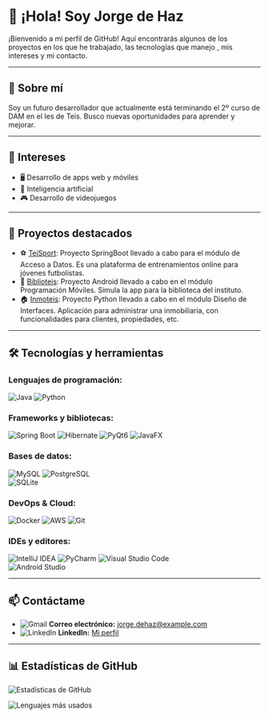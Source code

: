 # 👋 ¡Hola! Soy Jorge de Haz

¡Bienvenido a mi perfil de GitHub! Aquí encontrarás algunos de los proyectos en los que he trabajado, las tecnologías que manejo , mis intereses y mi contacto.

---

## 🚀 Sobre mí
Soy un futuro desarrollador que actualmente está terminando el 2º curso de DAM en el Ies de Teis. Busco nuevas oportunidades para aprender y mejorar. 

---

## 🎯 Intereses 

- 🖥️ Desarrollo de apps web y móviles  
- 🤖 Inteligencia artificial  
- 🎮 Desarrollo de videojuegos  

---

## 🌟 Proyectos destacados
- ⚽ [TeiSport](https://github.com/CGAInstitution/proyectoud4-t3isport): Proyecto SpringBoot llevado a cabo para el módulo de Acceso a Datos. Es una plataforma de entrenamientos online para jóvenes futbolistas.
- 📖 [Biblioteis](https://github.com/Jorgedehaz/BiblioTeisJDH): Proyecto Android llevado a cabo en el módulo Programación Móviles. Simula la app para la biblioteca del instituto.
- 🏠 [Inmoteis](https://github.com/Jorgedehaz/DI): Proyecto Python llevado a cabo en el módulo Diseño de Interfaces. Aplicación para administrar una inmobiliaria, con funcionalidades para clientes, propiedades, etc.

---

## 🛠️ Tecnologías y herramientas

### Lenguajes de programación:
![Java](https://img.shields.io/badge/Java-%23ED8B00.svg?style=flat&logo=java&logoColor=white) 
![Python](https://img.shields.io/badge/Python-%233776AB.svg?style=flat&logo=python&logoColor=white)

### Frameworks y bibliotecas:
![Spring Boot](https://img.shields.io/badge/Spring%20Boot-%236DB33F.svg?style=flat&logo=spring-boot&logoColor=white) 
![Hibernate](https://img.shields.io/badge/Hibernate-%23323330.svg?style=flat&logo=hibernate&logoColor=white) 
![PyQt6](https://img.shields.io/badge/PyQt6-%234B8BBE.svg?style=flat&logo=qt&logoColor=white) 
![JavaFX](https://img.shields.io/badge/JavaFX-%23FFFFFF.svg?style=flat&logo=java&logoColor=black) 

### Bases de datos:
![MySQL](https://img.shields.io/badge/MySQL-%234479A1.svg?style=flat&logo=mysql&logoColor=white) 
![PostgreSQL](https://img.shields.io/badge/PostgreSQL-%23336791.svg?style=flat&logo=postgresql&logoColor=white)  
![SQLite](https://img.shields.io/badge/SQLite-%23003B57.svg?style=flat&logo=sqlite&logoColor=white) 

### DevOps & Cloud:
![Docker](https://img.shields.io/badge/Docker-%230db7ed.svg?style=flat&logo=docker&logoColor=white) 
![AWS](https://img.shields.io/badge/AWS-%23FF9900.svg?style=flat&logo=amazon-aws&logoColor=white) 
![Git](https://img.shields.io/badge/Git-%23F05033.svg?style=flat&logo=git&logoColor=white)

### IDEs y editores:
![IntelliJ IDEA](https://img.shields.io/badge/IntelliJ%20IDEA-%23000000.svg?style=flat&logo=intellij-idea&logoColor=white) 
![PyCharm](https://img.shields.io/badge/PyCharm-%23000000.svg?style=flat&logo=pycharm&logoColor=white) 
![Visual Studio Code](https://img.shields.io/badge/Visual%20Studio%20Code-%230078D7.svg?style=flat&logo=visual-studio-code&logoColor=white)  
![Android Studio](https://img.shields.io/badge/Android%20Studio-%233DDC84.svg?style=flat&logo=android-studio&logoColor=white) 

---

## 📫 Contáctame
- ![Gmail](https://img.shields.io/badge/Gmail-D14836.svg?style=flat&logo=gmail&logoColor=white) **Correo electrónico:** [jorge.dehaz@example.com](mailto:jorge.dehaz@example.com)
- ![LinkedIn](https://img.shields.io/badge/LinkedIn-0077B5.svg?style=flat&logo=linkedin&logoColor=white) **LinkedIn:** [Mi perfil](https://linkedin.com/in/jorge-de-haz)

---

## 📊 Estadísticas de GitHub

![Estadísticas de GitHub](https://github-readme-stats.vercel.app/api?username=Jorgedehaz&show_icons=true&theme=radical)

![Lenguajes más usados](https://github-readme-stats.vercel.app/api/top-langs/?username=Jorgedehaz&layout=compact&theme=radical)
